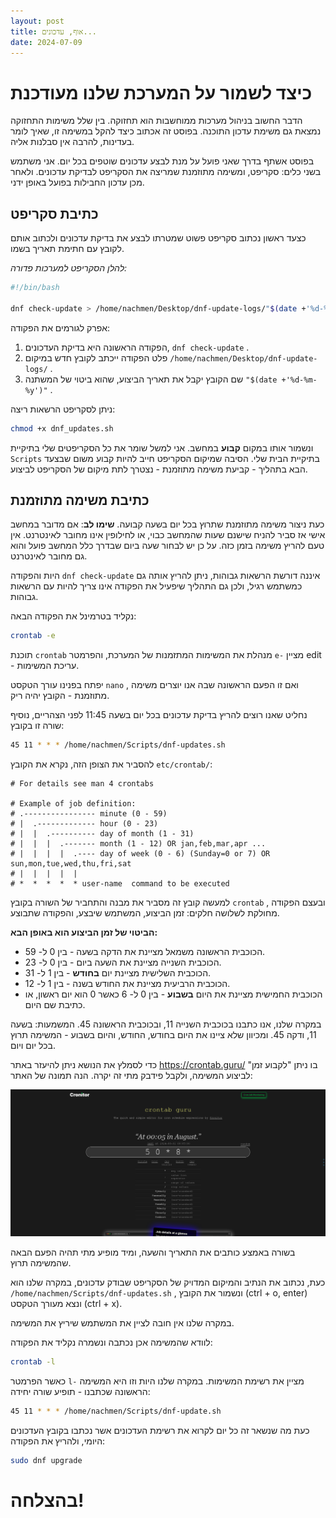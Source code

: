 ```yaml
---
layout: post
title: אוף, עדכונים...
date: 2024-07-09
---
```


# כיצד לשמור על המערכת שלנו מעודכנת
הדבר החשוב בניהול מערכות ממוחשבות הוא תחזוקה. בין שלל משימות התחזוקה נמצאת גם משימת עדכון התוכנה. בפוסט זה אכתוב כיצד להקל במשימה זו, שאיך לומר בעדינות, להרבה אין סבלנות אליה.

בפוסט אשתף בדרך שאני פועל על מנת לבצע עדכונים שוטפים בכל יום. אני משתמש בשני כלים: סקריפט, ומשימה מתוזמנת שמריצה את הסקריפט לבדיקת עדכונים. ולאחר מכן עדכון החבילות בפועל באופן ידני.

## כתיבת סקריפט
כצעד ראשון נכתוב סקריפט פשוט שמטרתו לבצע את בדיקת עדכונים ולכתוב אותם לקובץ עם חתימת תאריך בשמו.

*להלן הסקריפט למערכות פדורה:*

```sh
#!/bin/bash

dnf check-update > /home/nachmen/Desktop/dnf-update-logs/"$(date +'%d-%m-%y')"
```

אפרק לגורמים את הפקודה:

1. הפקודה הראשונה היא בדיקת העדכונים, `dnf check-update` .
2. פלט הפקודה ייכתב לקובץ חדש במיקום `/home/nachmen/Desktop/dnf-update-logs/` .
3. שם הקובץ יקבל את תאריך הביצוע, שהוא ביטוי של המשתנה `"$(date +'%d-%m-%y')"` .

ניתן לסקריפט הרשאות ריצה:

```sh
chmod +x dnf_updates.sh
```

ונשמור אותו במקום **קבוע** במחשב. אני למשל שומר את כל הסקריפטים שלי בתיקיית `Scripts` בתיקיית הבית שלי. הסיבה שמיקום הסקריפט חייב להיות קבוע משום שבצעד הבא בתהליך - קביעת משימה מתוזמנת - נצטרך לתת מיקום של הסקריפט לביצוע.

## כתיבת משימה מתוזמנת
כעת ניצור משימה מתוזמנת שתרוץ בכל יום בשעה קבועה. **שימו לב**: אם מדובר במחשב אישי אז סביר להניח שישנם שעות שהמחשב כבוי, או לחילופין אינו מחובר לאינטרנט. אין טעם להריץ משימה בזמן כזה. על כן יש לבחור שעה ביום שבדרך כלל המחשב פועל והוא גם מחובר לאינטרנט.

היות והפקודה `dnf check-update` איננה דורשת הרשאות גבוהות, ניתן להריץ אותה גם כמשתמש רגיל, ולכן גם התהליך שיפעיל את הפקודה אינו צריך להיות עם הרשאות גבוהות. 

נקליד בטרמינל את הפקודה הבאה:

```sh
crontab -e
```

תוכנת `crontab` מנהלת את המשימות המתזמנות של המערכת, והפרמטר `e-` מציין edit - עריכת המשימות.

יפתח בפנינו עורך הטקסט `nano` , ואם זו הפעם הראשונה שבה אנו יוצרים משימה מתוזמנת - הקובץ יהיה ריק.

נחליט שאנו רוצים להריץ בדיקת עדכונים בכל יום בשעה 11:45 לפני הצהריים, נוסיף שורה זו בקובץ:

```sh
45 11 * * * /home/nachmen/Scripts/dnf-updates.sh
```

להסביר את הצופן הזה, נקרא את הקובץ `etc/crontab/`:

```
# For details see man 4 crontabs

# Example of job definition:
# .---------------- minute (0 - 59)
# |  .------------- hour (0 - 23)
# |  |  .---------- day of month (1 - 31)
# |  |  |  .------- month (1 - 12) OR jan,feb,mar,apr ...
# |  |  |  |  .---- day of week (0 - 6) (Sunday=0 or 7) OR sun,mon,tue,wed,thu,fri,sat
# |  |  |  |  |
# *  *  *  *  * user-name  command to be executed
```

למעשה קובץ זה מסביר את מבנה והתחביר של השורה בקובץ `crontab` , ובעצם הפקודה מחולקת לשלושה חלקים: זמן הביצוע, המשתמש שיבצע, והפקודה שתבוצע.

**הביטוי של זמן הביצוע הוא באופן הבא:**

* הכוכבית הראשונה משמאל מציינת את הדקה בשעה - בין 0 ל- 59.
* הכוכבית השנייה מציינת את השעה ביום - בין 0 ל- 23.
* הכוכבית השלישית מציינת יום **בחודש** - בין 1 ל- 31.
* הכוכבית הרביעית מציינת את החודש בשנה - בין 1 ל- 12.
* הכוכבית החמישית מציינת את היום **בשבוע** - בין 0 ל- 6 כאשר 0 הוא יום ראשון, או כתיבת שם היום.

במקרה שלנו, אנו כתבנו בכוכבית השנייה 11, ובכוכבית הראשונה 45. המשמעות: בשעה 11, ודקה 45. ומכיוון שלא ציינו את היום בחודש, החודש, והיום בשבוע - המשימה תרוץ בכל יום ויום.

כדי לסמלץ את הנושא ניתן להיעזר באתר https://crontab.guru/ בו ניתן "לקבוע זמן" לביצוע המשימה, ולקבל פידבק מתי זה יקרה. הנה תמונה של האתר:

![Crontab.guru](/assets/Crontab.guru.png)

בשורה באמצע כותבים את התאריך והשעה, ומיד מופיע מתי תהיה הפעם הבאה שהמשימה תרוץ.

כעת, נכתוב את הנתיב והמיקום המדויק של הסקריפט שבודק עדכונים,  במקרה שלנו הוא `/home/nachmen/Scripts/dnf-updates.sh` , ונשמור את הקובץ (ctrl + o, enter) ונצא מעורך הטקסט (ctrl + x).

במקרה שלנו אין חובה לציין את המשתמש שיריץ את המשימה.

לוודא שהמשימה אכן נכתבה ונשמרה נקליד את הפקודה:

```sh
crontab -l
```

כאשר הפרמטר `l-` מציין את רשימת המשימות. במקרה שלנו היות וזו היא המשימה הראשונה שכתבנו - תופיע שורה יחידה:

```sh
45 11 * * * /home/nachmen/Scripts/dnf-update.sh
```

כעת מה שנשאר זה כל יום לקרוא את רשימת העדכונים אשר נכתבו בקובץ העדכונים היומי, ולהריץ את הפקודה:

```sh
sudo dnf upgrade
```

# בהצלחה!
